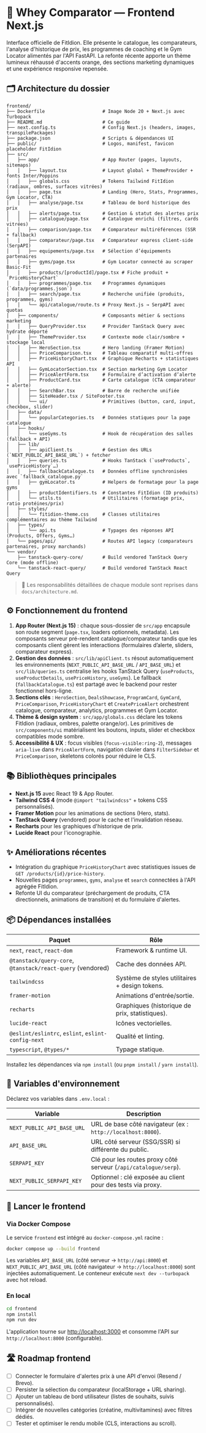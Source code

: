 # 💪 Whey Comparator — Frontend Next.js

Interface officielle de FitIdion. Elle présente le catalogue, les comparateurs, l'analyse d'historique de prix, les programmes de coaching et le Gym Locator alimentés par l'API FastAPI. La refonte récente apporte un thème lumineux réhaussé d'accents orange, des sections marketing dynamiques et une expérience responsive repensée.

## 🗂️ Architecture du dossier

```
frontend/
├── Dockerfile                     # Image Node 20 + Next.js avec Turbopack
├── README.md                      # Ce guide
├── next.config.ts                 # Config Next.js (headers, images, transpilePackages)
├── package.json                   # Scripts & dépendances UI
├── public/                        # Logos, manifest, favicon placeholder FitIdion
├── src/
│   ├── app/                       # App Router (pages, layouts, sitemaps)
│   │   ├── layout.tsx             # Layout global + ThemeProvider + fonts Inter/Poppins
│   │   ├── globals.css            # Tokens Tailwind FitIdion (radiaux, ombres, surfaces vitrées)
│   │   ├── page.tsx               # Landing (Hero, Stats, Programmes, Gym Locator, CTA)
│   │   ├── analyse/page.tsx       # Tableau de bord historique des prix
│   │   ├── alerts/page.tsx        # Gestion & statut des alertes prix
│   │   ├── catalogue/page.tsx     # Catalogue enrichi (filtres, cards vitrées)
│   │   ├── comparison/page.tsx    # Comparateur multiréférences (SSR + fallback)
│   │   ├── comparateur/page.tsx   # Comparateur express client-side (SerpAPI)
│   │   ├── equipements/page.tsx   # Sélection d’équipements partenaires
│   │   ├── gyms/page.tsx          # Gym Locator connecté au scraper Basic-Fit
│   │   ├── products/[productId]/page.tsx # Fiche produit + `PriceHistoryChart`
│   │   ├── programmes/page.tsx    # Programmes dynamiques (`data/programmes.json`)
│   │   ├── search/page.tsx        # Recherche unifiée (produits, programmes, gyms)
│   │   └── api/catalogue/route.ts # Proxy Next.js → SerpAPI avec quotas
│   ├── components/                # Composants métier & sections marketing
│   │   ├── QueryProvider.tsx      # Provider TanStack Query avec hydrate déporté
│   │   ├── ThemeProvider.tsx      # Contexte mode clair/sombre + stockage local
│   │   ├── HeroSection.tsx        # Hero landing (Framer Motion)
│   │   ├── PriceComparison.tsx    # Tableau comparatif multi-offres
│   │   ├── PriceHistoryChart.tsx  # Graphique Recharts + statistiques API
│   │   ├── GymLocatorSection.tsx  # Section marketing Gym Locator
│   │   ├── PriceAlertForm.tsx     # Formulaire d’activation d’alerte
│   │   ├── ProductCard.tsx        # Carte catalogue (CTA comparateur + alerte)
│   │   ├── SearchBar.tsx          # Barre de recherche unifiée
│   │   ├── SiteHeader.tsx / SiteFooter.tsx
│   │   └── ui/                    # Primitives (button, card, input, checkbox, slider)
│   ├── data/
│   │   └── popularCategories.ts   # Données statiques pour la page catalogue
│   ├── hooks/
│   │   └── useGyms.ts             # Hook de récupération des salles (fallback + API)
│   ├── lib/
│   │   ├── apiClient.ts           # Gestion des URLs (`NEXT_PUBLIC_API_BASE_URL`) + fetcher
│   │   ├── queries.ts             # Hooks TanStack (`useProducts`, `usePriceHistory`…)
│   │   ├── fallbackCatalogue.ts   # Données offline synchronisées avec `fallback_catalogue.py`
│   │   ├── gymLocator.ts          # Helpers de formatage pour la page gyms
│   │   ├── productIdentifiers.ts  # Constantes FitIdion (ID produits)
│   │   └── utils.ts               # Utilitaires (formatage prix, ratio protéines/prix)
│   ├── styles/
│   │   └── fitidion-theme.css     # Classes utilitaires complémentaires au thème Tailwind
│   ├── types/
│   │   └── api.ts                 # Typages des réponses API (Products, Offers, Gyms…)
│   └── pages/api/                 # Routes API legacy (comparateurs partenaires, proxy marchands)
└── vendor/
    ├── tanstack-query-core/       # Build vendored TanStack Query Core (mode offline)
    └── tanstack-react-query/      # Build vendored TanStack React Query
```

> 🧭 Les responsabilités détaillées de chaque module sont reprises dans `docs/architecture.md`.

## ⚙️ Fonctionnement du frontend

1. **App Router (Next.js 15)** : chaque sous-dossier de `src/app` encapsule son route segment (`page.tsx`, loaders optionnels, metadata). Les composants serveur pré-rendent catalogue/comparateur tandis que les composants client gèrent les interactions (formulaires d’alerte, sliders, comparateur express).
2. **Gestion des données** : `src/lib/apiClient.ts` résout automatiquement les environnements (`NEXT_PUBLIC_API_BASE_URL` / `API_BASE_URL`) et `src/lib/queries.ts` centralise les hooks TanStack Query (`useProducts`, `useProductDetails`, `usePriceHistory`, `useGyms`). Le fallback (`fallbackCatalogue.ts`) est partagé avec le backend pour rester fonctionnel hors-ligne.
3. **Sections clés** : `HeroSection`, `DealsShowcase`, `ProgramCard`, `GymCard`, `PriceComparison`, `PriceHistoryChart` et `CreatePriceAlert` orchestrent catalogue, comparateur, analytics, programmes et Gym Locator.
4. **Thème & design system** : `src/app/globals.css` déclare les tokens FitIdion (radiaux, ombres, palette orange/or). Les primitives de `src/components/ui` matérialisent les boutons, inputs, slider et checkbox compatibles mode sombre.
5. **Accessibilité & UX** : focus visibles (`focus-visible:ring-2`), messages `aria-live` dans `PriceAlertForm`, navigation clavier dans `FilterSidebar` et `PriceComparison`, skeletons colorés pour réduire le CLS.

## 📚 Bibliothèques principales

- **Next.js 15** avec React 19 & App Router.
- **Tailwind CSS 4** (mode `@import "tailwindcss"` + tokens CSS personnalisés).
- **Framer Motion** pour les animations de sections (Hero, stats).
- **TanStack Query** (vendored) pour le cache et l'invalidation réseau.
- **Recharts** pour les graphiques d'historique de prix.
- **Lucide React** pour l'iconographie.

## ✨ Améliorations récentes

- Intégration du graphique `PriceHistoryChart` avec statistiques issues de `GET /products/{id}/price-history`.
- Nouvelles pages `programmes`, `gyms`, `analyse` et `search` connectées à l'API agrégée FitIdion.
- Refonte UI du comparateur (préchargement de produits, CTA directionnels, animations de transition) et du formulaire d'alertes.

## 📦 Dépendances installées

| Paquet | Rôle |
| --- | --- |
| `next`, `react`, `react-dom` | Framework & runtime UI. |
| `@tanstack/query-core`, `@tanstack/react-query` (vendored) | Cache des données API. |
| `tailwindcss` | Système de styles utilitaires + design tokens. |
| `framer-motion` | Animations d'entrée/sortie. |
| `recharts` | Graphiques (historique de prix, statistiques). |
| `lucide-react` | Icônes vectorielles. |
| `@eslint/eslintrc`, `eslint`, `eslint-config-next` | Qualité et linting. |
| `typescript`, `@types/*` | Typage statique. |

Installez les dépendances via `npm install` (ou `pnpm install` / `yarn install`).

## 🔐 Variables d'environnement

Déclarez vos variables dans `.env.local` :

| Variable | Description |
| --- | --- |
| `NEXT_PUBLIC_API_BASE_URL` | URL de base côté navigateur (ex : `http://localhost:8000`). |
| `API_BASE_URL` | URL côté serveur (SSG/SSR) si différente du public. |
| `SERPAPI_KEY` | Clé pour les routes proxy côté serveur (`/api/catalogue/serp`). |
| `NEXT_PUBLIC_SERPAPI_KEY` | Optionnel : clé exposée au client pour des tests via proxy. |

## 🚀 Lancer le frontend

### Via Docker Compose

Le service `frontend` est intégré au `docker-compose.yml` racine :

```bash
docker compose up --build frontend
```

Les variables `API_BASE_URL` (côté serveur → `http://api:8000`) et `NEXT_PUBLIC_API_BASE_URL` (côté navigateur → `http://localhost:8000`) sont injectées automatiquement. Le conteneur exécute `next dev --turbopack` avec hot reload.

### En local

```bash
cd frontend
npm install
npm run dev
```

L'application tourne sur [http://localhost:3000](http://localhost:3000) et consomme l'API sur `http://localhost:8000` (configurable).

## 🛣️ Roadmap frontend

- [ ] Connecter le formulaire d'alertes prix à une API d'envoi (Resend / Brevo).
- [ ] Persister la sélection du comparateur (localStorage + URL sharing).
- [ ] Ajouter un tableau de bord utilisateur (listes de souhaits, suivis personnalisés).
- [ ] Intégrer de nouvelles catégories (créatine, multivitamines) avec filtres dédiés.
- [ ] Tester et optimiser le rendu mobile (CLS, interactions au scroll).
